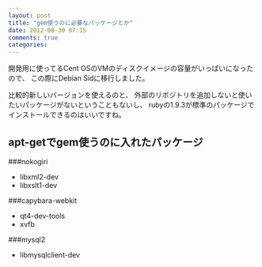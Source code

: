 ```yaml
---
layout: post
title: "gem使うのに必要なパッケージとか"
date: 2012-08-30 07:15
comments: true
categories:
---
```


開発用に使ってるCent OSのVMのディスクイメージの容量がいっぱいになったので、
この際にDebian Sidに移行しました。

比較的新しいバージョンを使えるのと、
外部のリポジトリを追加しないと使いたいパッケージがないということもないし、
rubyの1.9.3が標準のパッケージでインストールできるのはいいですね。

## apt-getでgem使うのに入れたパッケージ
###nokogiri
+ libxml2-dev
+ libxslt1-dev

###capybara-webkit
+ qt4-dev-tools
+ xvfb

###mysql2
+ libmysqlclient-dev
